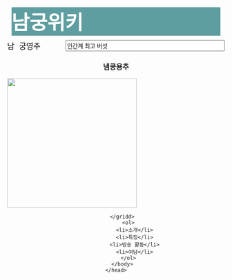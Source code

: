 
<html>
    <head>
        <title>남궁위키</title>
        <meta charset = "UTF-8">
       <style>
        h1{
            background-color: cadetblue;
            font-size:45px;
            border-bottom:1px solid cadetblue;
            text-align: left;
            margin :10px;
            margin-bottom: 10px;
            color: white; 
          }
          a{
              color: black;
              text-decoration: none ;
              font-size: 18px;
          }
          ol{
              border : 1px solid black;
            width : 90px;
            text-align: left;
          }
          samp{
              display: grid;
            grid-template-columns: 135px 1fr;
          }
          gridd{
            grid-template-rows: 135px 1fr;
            text-align: center;
          }
          img {
              display: block;
              margin : 0px atuo;
          }
          </style>
    </head>
    <head>
        <body>
            <h1>남궁위키</h1>
            <samp>
            <a href="/Users/hardlife/Desktop/코드/html/남궁위키/남궁위키.html">남 궁영주</a>
           <input type="text" value='인간계 최고 버섯' >
        </samp>
        <gridd>
            <h3>냄쿵용추</h3>
            <img src="https://user-images.githubusercontent.com/69449623/90954853-2b99cc80-e4b3-11ea-8b78-07df064b35b9.jpeg" width="300" style=" alin: center;">
            
        </gridd>
            <ol>
                <li>소개</li>
                <li>특징</li>
                <li>방송 활동</li>
                <li>여담</li>
            </ol>
        </body>
    </head>
</html>
